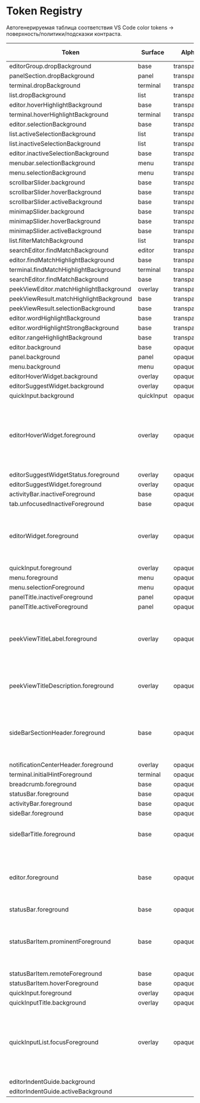 # Token Registry

Автогенерируемая таблица соответствия VS Code color tokens → поверхность/политики/подсказки контраста.

| Token | Surface | Alpha | Deprecated | Alias Of | BG Key | Contrast Hints | Notes |
| --- | --- | --- | --- | --- | --- | --- | --- |
| editorGroup.dropBackground | base | transparent |  |  |  |  |  |
| panelSection.dropBackground | panel | transparent |  |  |  |  |  |
| terminal.dropBackground | terminal | transparent |  |  |  |  |  |
| list.dropBackground | list | transparent |  |  |  |  |  |
| editor.hoverHighlightBackground | base | transparent |  |  |  |  |  |
| terminal.hoverHighlightBackground | terminal | transparent |  |  |  |  |  |
| editor.selectionBackground | base | transparent |  |  |  |  |  |
| list.activeSelectionBackground | list | transparent |  |  |  |  |  |
| list.inactiveSelectionBackground | list | transparent |  |  |  |  |  |
| editor.inactiveSelectionBackground | base | transparent |  |  |  |  |  |
| menubar.selectionBackground | menu | transparent |  |  |  |  |  |
| menu.selectionBackground | menu | transparent |  |  |  |  |  |
| scrollbarSlider.background | base | transparent |  |  |  |  |  |
| scrollbarSlider.hoverBackground | base | transparent |  |  |  |  |  |
| scrollbarSlider.activeBackground | base | transparent |  |  |  |  |  |
| minimapSlider.background | base | transparent |  |  |  |  |  |
| minimapSlider.hoverBackground | base | transparent |  |  |  |  |  |
| minimapSlider.activeBackground | base | transparent |  |  |  |  |  |
| list.filterMatchBackground | list | transparent |  |  |  |  |  |
| searchEditor.findMatchBackground | editor | transparent |  |  |  |  |  |
| editor.findMatchHighlightBackground | base | transparent |  |  |  |  |  |
| terminal.findMatchHighlightBackground | terminal | transparent |  |  |  |  |  |
| searchEditor.findMatchBackground | base | transparent |  |  |  |  |  |
| peekViewEditor.matchHighlightBackground | overlay | transparent |  |  |  |  |  |
| peekViewResult.matchHighlightBackground | base | transparent |  |  |  |  |  |
| peekViewResult.selectionBackground | base | transparent |  |  |  |  |  |
| editor.wordHighlightBackground | base | transparent |  |  |  |  |  |
| editor.wordHighlightStrongBackground | base | transparent |  |  |  |  |  |
| editor.rangeHighlightBackground | base | transparent |  |  |  |  |  |
| editor.background | base | opaque |  |  |  |  |  |
| panel.background | panel | opaque |  |  |  |  |  |
| menu.background | menu | opaque |  |  |  |  |  |
| editorHoverWidget.background | overlay | opaque |  |  |  |  |  |
| editorSuggestWidget.background | overlay | opaque |  |  |  |  |  |
| quickInput.background | quickInput | opaque |  |  |  |  |  |
| editorHoverWidget.foreground | overlay | opaque |  |  | editorHoverWidget.background | primary≥4.5, muted≥3 | Overlay widgets: primary text should reach ~WCAG AA (4.5) over overlay bg; muted at least 3.0 |
| editorSuggestWidgetStatus.foreground | overlay | opaque |  |  | editorSuggestWidget.background | muted≥3 |  |
| editorSuggestWidget.foreground | overlay | opaque |  |  | editorSuggestWidget.background | primary≥4.5 |  |
| activityBar.inactiveForeground | base | opaque |  |  | activityBar.background | muted≥3 |  |
| tab.unfocusedInactiveForeground | base | opaque |  |  | tab.unfocusedInactiveBackground | muted≥3 |  |
| editorWidget.foreground | overlay | opaque |  |  | editorWidget.background | primary≥4.5 | Widget foreground vs elevated background: keep AA for clarity in inline UIs |
| quickInput.foreground | overlay | opaque |  |  | quickInput.background | primary≥4.5 |  |
| menu.foreground | menu | opaque |  |  | menu.background | primary≥4.5 |  |
| menu.selectionForeground | menu | opaque |  |  | menu.background | primary≥4.5 |  |
| panelTitle.inactiveForeground | panel | opaque |  |  | panel.background | muted≥3 |  |
| panelTitle.activeForeground | panel | opaque |  |  | panel.background | primary≥4.5 |  |
| peekViewTitleLabel.foreground | overlay | opaque |  |  | peekViewTitle.background | primary≥4.5 | Title label should remain readable over overlay title background |
| peekViewTitleDescription.foreground | overlay | opaque |  |  | peekViewTitle.background | muted≥3 | Description text can be muted but should stay >=3.0 |
| sideBarSectionHeader.foreground | base | opaque |  |  | sideBarSectionHeader.background | primary≥4 | Headers over elevated background should be clearly readable |
| notificationCenterHeader.foreground | overlay | opaque |  |  | notificationCenterHeader.background | primary≥4.5 |  |
| terminal.initialHintForeground | terminal | opaque |  |  | terminal.background | muted≥3 |  |
| breadcrumb.foreground | base | opaque |  |  | breadcrumb.background | muted≥3 |  |
| statusBar.foreground | base | opaque |  |  | statusBar.background | muted≥3 |  |
| activityBar.foreground | base | opaque |  |  | activityBar.background | muted≥3 |  |
| sideBar.foreground | base | opaque |  |  | sideBar.background | primary≥4 |  |
| sideBarTitle.foreground | base | opaque |  |  | sideBar.background | primary≥4.5 | Section titles should meet AA for clarity in navigation |
| editor.foreground | base | opaque |  |  | editor.background | primary≥7 | Editor text vs editor background: aim higher (~7.0) for code readability |
| statusBar.foreground | base | opaque |  |  | statusBar.background | muted≥3 |  |
| statusBarItem.prominentForeground | base | opaque |  |  | statusBarItem.prominentBackground | primary≥4.5 | Prominent items should remain readable over colored or elevated backgrounds |
| statusBarItem.remoteForeground | base | opaque |  |  | statusBarItem.remoteBackground | primary≥4.5 |  |
| statusBarItem.hoverForeground | base | opaque |  |  | statusBar.background | primary≥4.5 |  |
| quickInput.foreground | overlay | opaque |  |  | quickInput.background | primary≥4.5 |  |
| quickInputTitle.background | overlay | opaque |  |  |  |  |  |
| quickInputList.focusForeground | overlay | opaque |  |  | quickInput.background | primary≥4.5 | Selected item foreground should remain readable over selection tone |
| editorIndentGuide.background |  |  | yes | editorIndentGuide.background1 |  |  |  |
| editorIndentGuide.activeBackground |  |  | yes | editorIndentGuide.activeBackground1 |  |  |  |

